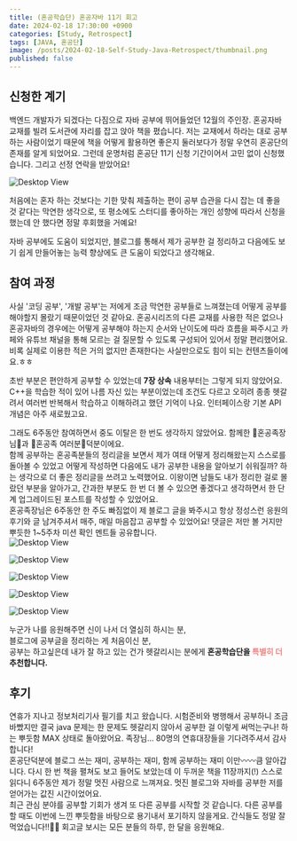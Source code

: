 ```yaml
---
title: (혼공학습단) 혼공자바 11기 회고
date: 2024-02-18 17:30:00 +0900
categories: [Study, Retrospect]
tags: [JAVA, 혼공단]
image: /posts/2024-02-18-Self-Study-Java-Retrospect/thumbnail.png
published: false
---
```


## 신청한 계기  
백엔드 개발자가 되겠다는 다짐으로 자바 공부에 뛰어들었던 12월의 주인장. 혼공자바 교재를 빌려 도서관에 자리를 잡고 앉아 책을 폈습니다. 저는 교재에서 하라는 대로 공부하는 사람이었기 때문에 책을 어떻게 활용하면 좋은지 둘러보다가 정말 우연히 혼공단의 존재를 알게 되었어요. 그런데 운명처럼 혼공단 11기 신청 기간이어서 고민 없이 신청했습니다. 그리고 선정 연락을 받았어요!  

![Desktop View](/posts/2024-02-18-Self-Study-Java-Retrospect/fig1.png)

처음에는 혼자 하는 것보다는 기한 맞춰 제출하는 편이 공부 습관을 다시 잡는 데 좋을 것 같다는 막연한 생각으로, 또 평소에도 스터디를 좋아하는 개인 성향에 따라서 신청을 했는데 안 했다면 정말 후회했을 거예요!  

자바 공부에도 도움이 되었지만, 블로그를 통해서 제가 공부한 걸 정리하고 다음에도 보기 쉽게 만들어놓는 능력 향상에도 큰 도움이 되었다고 생각해요.

## 참여 과정  
사실 '코딩 공부', '개발 공부'는 저에게 조금 막연한 공부들로 느껴졌는데 어떻게 공부를 해야할지 몰랐기 때문이었던 것 같아요. 혼공시리즈의 다른 교재를 사용한 적은 없으나 혼공자바의 경우에는 어떻게 공부해야 하는지 순서와 난이도에 따라 흐름을 짜주시고 카페와 유튜브 채널을 통해 모르는 걸 질문할 수 있도록 구성되어 있어서 정말 편리했어요. 비록 실제로 이용한 적은 거의 없지만 존재한다는 사실만으로도 힘이 되는 컨텐츠들이에요.ㅎㅎ  

초반 부분은 편안하게 공부할 수 있었는데 **7장 상속** 내용부터는 그렇게 되지 않았어요. C++을 학습한 적이 있어 나름 자신 있는 부분이었는데 조건도 다르고 오히려 종종 헷갈려서 여러번 반복해서 학습하고 이해하려고 했던 기억이 나요. 인터페이스랑 기본 API 개념은 아주 새로웠고요.  

그래도 6주동안 참여하면서 중도 이탈은 한 번도 생각하지 않았어요. 함께한 🩷혼공족장님🩷과 🍒혼공족 여러분🍒덕분이에요.  
함께 공부하는 혼공족분들의 정리글을 보면서 제가 여태 어떻게 정리해왔는지 스스로를 돌아볼 수 있었고 어떻게 작성하면 다음에도 내가 공부한 내용을 알아보기 쉬워질까? 하는 생각으로 더 좋은 정리글을 쓰려고 노력했어요. 이왕이면 남들도 내가 정리한 걸로 몰랐던 부분을 알아가고, 간과한 부분도 한 번 더 볼 수 있으면 좋겠다고 생각하면서 한 단계 업그레이드된 포스트를 작성할 수 있었어요.  
혼공족장님은 6주동안 한 주도 빠짐없이 제 블로그 글을 봐주시고 항상 정성스런 응원의 후기와 글 남겨주셔서 매주, 매일 마음잡고 공부할 수 있었어요! 댓글은 저만 볼 거지만 뿌듯한 1~5주차 미션 확인 멘트들 공유합니다.  
![Desktop View](/posts/2024-02-18-Self-Study-Java-Retrospect/fig2.png)

![Desktop View](/posts/2024-02-18-Self-Study-Java-Retrospect/fig3.png)

![Desktop View](/posts/2024-02-18-Self-Study-Java-Retrospect/fig4.png)

![Desktop View](/posts/2024-02-18-Self-Study-Java-Retrospect/fig5.png)

![Desktop View](/posts/2024-02-18-Self-Study-Java-Retrospect/fig6.png)


누군가 나를 응원해주면 신이 나서 더 열심히 하시는 분,  
블로그에 공부글을 정리하는 게 처음이신 분,  
공부는 하고싶은데 내가 잘 하고 있는 건가 헷갈리시는 분에게 **혼공학습단을 <span style="color: #f08080">특별히 더</span> 추천합니다.**

## 후기   
연휴가 지나고 정보처리기사 필기를 치고 왔습니다. 시험준비와 병행해서 공부하니 조금 바빴지만 결국 java 문제는 한 문제도 헷갈리지 않아서 공부한 걸 이렇게 써먹는구나! 하는 뿌듯함 MAX 상태로 돌아왔어요. 족장님... 80명의 연휴대장들을 기다려주셔서 감사합니다!  
혼공단덕분에 블로그 쓰는 재미, 공부하는 재미, 함께 공부하는 재미 이만〰️〰️큼 알아갑니다. 다시 한 번 책을 펼쳐도 보고 들어도 보았는데 이 두꺼운 책을 11장까지(!) 스스로 읽다니 6주동안 제가 정말 멋진 사람으로 느껴져요. 멋진 블로그와 자바를 공부한 저를 얻어가는 값진 시간이었어요.  
최근 관심 분야를 공부할 기회가 생겨 또 다른 공부를 시작할 것 같습니다. 다른 공부를 할 때도 이번에 느낀 뿌듯함을 바탕으로 용기내서 포기하지 않을게요. 간식들도 정말 잘 먹었습니다!!🤤🤤 회고글 보시는 모든 분들의 하루, 한 달을 응원해요.
